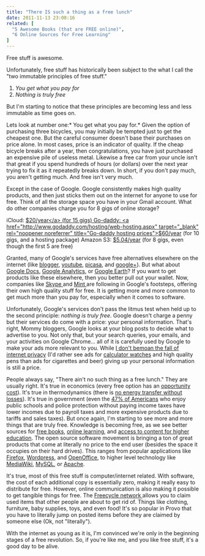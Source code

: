 ```yaml
---
title: "There IS such a thing as a free lunch"
date: 2011-11-13 23:08:16
related: [
  "5 Awesome Books (that are FREE online)",
  "6 Online Sources for Free Learning"
]
---
```


Free stuff is awesome.

Unfortunately, free stuff has historically been subject to the what I call the "two immutable principles of free stuff."

1.  *You get what you pay for*
2.  *Nothing is truly free*

But I'm starting to notice that these principles are becoming less and less immutable as time goes on.

Lets look at number one:* You get what you pay for.* Given the option of purchasing three bicycles, you may initially be tempted just to get the cheapest one. But the careful consumer doesn't base their purchases on price alone. In most cases, price is an indicator of quality. If the cheap bicycle breaks after a year, then congratulations, you have just purchased an expensive pile of useless metal. Likewise a free car from your uncle isn't that great if you spend hundreds of hours (or dollars) over the next year trying to fix it as it repeatedly breaks down. In short, if you don't pay much, you aren't getting much. And free isn't very much.

Except in the case of Google. Google consistently makes high quality products, and then just sticks them out on the internet for anyone to use for free. Think of all the storage space you have in your Gmail account. What do other companies charge you for 8 gigs of online storage?

iCloud: <a href="http://news.cnet.com/8301-27076_3-20086642-248/apple-prices-out-extra-icloud-storage/" target="_blank" rel="noopener noreferrer" title="iCloud prices">$20/year</a> (for 15 gigs)
Go-daddy: <a href="http://www.godaddy.com/hosting/web-hosting.aspx" target="_blank" rel="noopener noreferrer" title="Go-daddy hosting prices">$60/year</a> (for 10 gigs, and a hosting package)
Amazon S3: <a href="http://aws.amazon.com/s3/pricing/" target="_blank" rel="noopener noreferrer" title="Amazon S3 Storage">$5.04/year</a> (for 8 gigs, even though the first 5 are free)

Granted, many of Google's services have free alternatives elsewhere on the internet (like <a href="http://blogger.com" target="_blank" rel="noopener noreferrer" title="Blogger">blogger</a>, <a href="http://youtube.com" target="_blank" rel="noopener noreferrer" title="YouTube">youtube</a>, <a href="http://picasa.com" target="_blank" rel="noopener noreferrer" title="Picasa">picasa</a>, and <a href="http://plus.google.com" target="_blank" rel="noopener noreferrer" title="Google Plus">google+</a>). But what about <a href="http://docs.google.com" target="_blank" rel="noopener noreferrer" title="Google Docs">Google Docs</a>, <a href="http://google.com/analytics" target="_blank" rel="noopener noreferrer" title="Google Analytics">Google Analytics</a>, or <a href="http://www.google.com/earth/index.html" target="_blank" rel="noopener noreferrer" title="Google Earth">Google Earth</a>? If you want to get products like these elsewhere, then you better pull out your wallet. Now, companies like <a href="http://skype.com" target="_blank" rel="noopener noreferrer" title="Skype">Skype </a>and <a href="http://mint.com" target="_blank" rel="noopener noreferrer" title="Mint: Personal Finance Simplified">Mint </a>are following in Google's footsteps, offering their own high quality stuff for free. It is getting more and more common to get much more than you pay for, especially when it comes to software.

Unfortunately, Google's services don't pass the litmus test when held up to the second principle: *nothing is truly free*. Google doesn't charge a penny but their services do come with a price: your personal information. That's right, Mommy bloggers, Google looks at your blog posts to decide what to advertise to you. Not only that, but your search queries, your emails, and your activities on Google Chrome... all of it is carefully used by Google to make your ads more relevant to you. While <a href="http://bryanbraun.com/2011/08/21/the-fall-of-internet-privacy/" target="_blank" rel="noopener noreferrer" title="The Fall of Internet Privacy">I don't bemoan the fall of internet privacy</a> (I'd rather see ads for <a href="{{site.url}}/assets/images/casio-calculator-watch.jpg" target="_blank" rel="noopener noreferrer" title="check out this bad boy...">calculator watches</a> and high quality pens than ads for cigarettes and beer) giving up your personal information is still a price.

People always say, "There ain't no such thing as a free lunch." They are usually right. It's true in economics (every free option has an <a href="http://bryanbraun.com/2011/08/08/opportunity-costs/" target="_blank" rel="noopener noreferrer" title="Opportunity Costs">opportunity cost</a>). It's true in thermodynamics (there is <a href="http://en.wikipedia.org/wiki/Second_law_of_thermodynamics" target="_blank" rel="noopener noreferrer" title="Second law of Thermodynamics">no energy transfer without losses</a>). It's true in government (even the <a href="http://www.theatlantic.com/business/archive/2011/10/signs-of-dissent-what-about-the-47-who-pay-no-federal-income-taxes/246721/" target="_blank" rel="noopener noreferrer" title="Half of the 99% pay no income taxes">47% of Americans</a> who enjoy public schools and police protection without paying income taxes have lower incomes due to payroll taxes and more expensive products due to tariffs and sales taxes). But once again, I'm starting to see more and more things that are truly free. Knowledge is becoming free, as we see better sources for <a href="http://bryanbraun.com/2011/04/25/5-awesome-books-that-are-free-online/" target="_blank" rel="noopener noreferrer" title="5 Awesome Books (that are FREE online)">free books</a>, <a href="https://www.bryanbraun.com/2010/11/28/6-online-sources-for-free-learning/" target="_blank" rel="noopener noreferrer" title="6 Online Sources for Free Learning">online learning</a>, and <a href="http://bryanbraun.com/2011/10/30/turning-traditional-education-upside-down/" target="_blank" rel="noopener noreferrer" title="Turning traditional education upside down">access to content for higher education</a>. The open source software movement is bringing a ton of great products that come at literally no price to the end user (besides the space it occupies on their hard drives). This ranges from popular applications like <a href="http://www.mozilla.org/en-US/firefox/new/" target="_blank" rel="noopener noreferrer" title="Mozilla Firefox">Firefox</a>, <a href="http://wordpress.org" target="_blank" rel="noopener noreferrer" title="Wordpress">Wordpress</a>, and <a href="http://www.openoffice.org/" target="_blank" rel="noopener noreferrer" title="Open Office">OpenOffice</a>, to higher level technology like <a href="http://www.mediawiki.org/wiki/MediaWiki" target="_blank" rel="noopener noreferrer" title="MediaWiki">MediaWiki</a>, <a href="http://www.mysql.com/" target="_blank" rel="noopener noreferrer" title="MySQL">MySQL</a>, or <a href="http://www.apache.org/" target="_blank" rel="noopener noreferrer" title="Apache">Apache</a>.

It's true, most of this free stuff is computer/internet related. With software, the cost of each additional copy is essentially zero, making it really easy to distribute for free. However, online communication is also making it possible to get tangible things for free. The <a href="http://www.freecycle.org/" target="_blank" rel="noopener noreferrer" title="Freecycle">Freecycle network </a>allows you to claim used items that other people are about to get rid of. Things like clothing, furniture, baby supplies, toys, and even food! It's so popular in Provo that you have to literally jump on posted items before they are claimed by someone else (Ok, not "literally").

With the internet as young as it is, I'm convinced we're only in the beginning stages of a free revolution. So, if you're like me, and you like free stuff, it's a good day to be alive.
